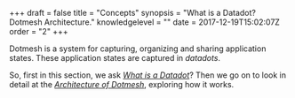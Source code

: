 +++
draft = false
title = "Concepts"
synopsis = "What is a Datadot? Dotmesh Architecture."
knowledgelevel = ""
date = 2017-12-19T15:02:07Z
order = "2"
+++

Dotmesh is a system for capturing, organizing and sharing application states.  These application states are captured in _datadots_.

So, first in this section, we ask [_What is a Datadot_](/concepts/what-is/)? Then we go on to look in detail at the [_Architecture of Dotmesh_](/concepts/architecture/), exploring how it works.

